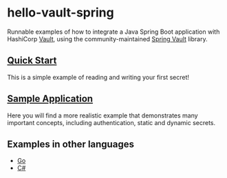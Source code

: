 # hello-vault-spring

Runnable examples of how to integrate a Java Spring Boot application with
HashiCorp [Vault](https://www.vaultproject.io/), using the community-maintained
[Spring Vault](https://spring.io/projects/spring-vault) library.

## [Quick Start](./quick-start/)

This is a simple example of reading and writing your first secret!

## [Sample Application](./sample-app/)

Here you will find a more realistic example that demonstrates many important
concepts, including authentication, static and dynamic secrets.

## Examples in other languages

- [Go](https://github.com/hashicorp/hello-vault-go)
- [C#](https://github.com/hashicorp/hello-vault-dotnet)

